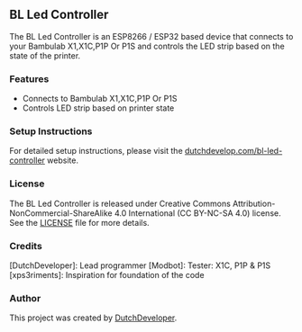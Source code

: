 ## BL Led Controller

The BL Led Controller is an ESP8266 / ESP32 based device that connects to your Bambulab X1,X1C,P1P Or P1S and controls the LED strip based on the state of the printer.

### Features

- Connects to Bambulab X1,X1C,P1P Or P1S
- Controls LED strip based on printer state

### Setup Instructions

For detailed setup instructions, please visit the [dutchdevelop.com/bl-led-controller](https://dutchdevelop.com/bl-led-controller) website.

### License

The BL Led Controller is released under Creative Commons Attribution-NonCommercial-ShareAlike 4.0 International (CC BY-NC-SA 4.0) license. See the [LICENSE](https://github.com/DutchDevelop/BLLEDController/blob/main/LICENSE) file for more details.

### Credits
[DutchDeveloper]: Lead programmer
[Modbot]: Tester: X1C, P1P & P1S
[xps3riments]: Inspiration for foundation of the code

### Author

This project was created by [DutchDeveloper](https://dutchdevelop.com/).
